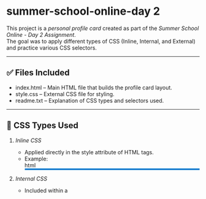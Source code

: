 # summer-school-online-day 2

This project is a *personal profile card* created as part of the *Summer School Online - Day 2 Assignment*.  
The goal was to apply different types of CSS (Inline, Internal, and External) and practice various CSS selectors.

---

## ✅ Files Included
- index.html – Main HTML file that builds the profile card layout.
- style.css – External CSS file for styling.
- readme.txt – Explanation of CSS types and selectors used.

---

## 🎯 CSS Types Used

1. *Inline CSS*
   - Applied directly in the style attribute of HTML tags.
   - Example:  
     html
     <div class="profile-card" style="border: 2px solid #0077cc;">
     

2. *Internal CSS*
   - Included within a <style> tag inside the <head> of index.html.
   - Used to style overall layout, headings, bio, and contact sections.

3. *External CSS*
   - Defined in style.css and linked to the HTML using <link>.
   - Used for reusable styles, such as profile image formatting.

---

## 🧠 CSS Selectors Used

| Selector Type     | Example                         | Purpose                                 |
|-------------------|----------------------------------|-----------------------------------------|
| *Element*        | p, h1, ul                 | Targets all elements of that type       |
| *ID*             | #profile-pic                  | Targets the profile image by ID         |
| *Class*          | .bio, .contact              | Styles sections using class names       |
| *Group*          | h1, h2                        | Applies same style to multiple elements |
| *Descendant*     | .contact a, .contact p      | Styles elements nested inside a parent  |
| *Attribute*      | a[href]                       | Targets anchor tags that have href    |
| *Hover*          | .contact a:hover              | Changes link color on mouse hover       |

---

## ✨ Bonus Features
- *Hover Effect* on contact links (changes color when hovered).
- *Box Shadow & Border* applied to the card for a modern look.

---

This profile card displays:
- A name and profile image
- A short bio
- A list of hobbies
- Contact information (email and Instagram)

---
